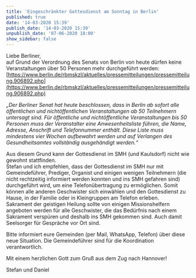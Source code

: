 ```yaml
---
title: 'Eingeschränkter Gottesdienst am Sonntag in Berlin'
published: true
date: '14-03-2020 15:39'
publish_date: '14-03-2020 15:39'
unpublish_date: '07-06-2020 18:00'
show_sidebar: false
---
```


Liebe Berliner,   
auf Grund der Verordnung des Senats von Berlin von heute dürfen keine Veranstaltungen über 50 Personen mehr durchgeführt werden: [https://www.berlin.de/rbmskzl/aktuelles/pressemitteilungen/pressemitteilung.906892.php](https://www.berlin.de/rbmskzl/aktuelles/pressemitteilungen/pressemitteilung.906892.php)

_„Der Berliner Senat hat heute beschlossen, dass in Berlin ab sofort alle öffentlichen und nichtöffentlichen Veranstaltungen ab 50 Teilnehmern untersagt sind.
Für öffentliche und nichtöffentliche Veranstaltungen bis 50 Personen muss der Veranstalter eine Anwesenheitsliste führen, die Name, Adresse, Anschrift und Telefonnummer enthält. Diese Liste muss mindestens vier Wochen aufbewahrt werden und auf Verlangen des Gesundheitsamtes vollständig ausgehändigt werden.“_   
   
Aus diesem Grund kann der Gottesdienst im SMH (und Kaulsdorf) nicht wie gewohnt stattfinden.   
Stefan und ich empfehlen, dass der Gottesdienst im SMH nur mit Gemeindeführer, Prediger, Organist und einigen wenigen Teilnehmern (die nicht rechtzeitig informiert werden konnten und ins SMH gefahren sind) durchgeführt wird, um eine Telefonübertragung zu ermöglichen. Somit können alle anderen Geschwister sich einwählen und den Gottesdienst zu Hause, in der Familie oder in Kleingruppen am Telefon erleben.   
Sakrament der geistigen Heilung sollte von einigen Missionshelfern angeboten werden für alle Geschwister, die das Bedürfnis nach einem Sakrament verspüren und deshalb ins SMH gekommen sind. Auch damit Seelsorger für Gespräche vor Ort sind.   
   
Bitte informiert eure Gemeinden (per Mail, WhatsApp, Telefon) über diese neue Situation. Die Gemeindeführer sind für die Koordination verantwortlich.   
   
Mit einem herzlichen Gott zum Gruß aus dem Zug nach Hannover!   
   
Stefan und Daniel